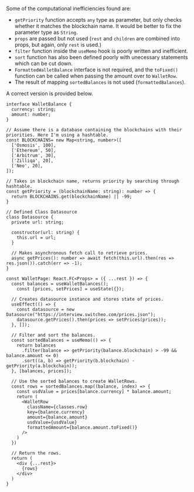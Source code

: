 
Some of the computational inefficiencies found are:
- `getPriority` function accepts `any` type as parameter, but only checks whether it matches the blockchain name. It would be better to fix the parameter type as `String`.
- `props` are passed but not used (`rest` and `children` are combined into props, but again, only `rest` is used.)
-  `filter` function inside the `useMemo` hook is poorly written and inefficient.
- `sort` function has also been defined poorly with unecessary statements which can be cut down.
- `FormattedWalletBalance` interface is not required, and the `toFixed()` function can be called when passing the amount over to `WalletRow`.
- The result of mapping `sortedBalances` is not used (`formattedBalances`).

A correct version is provided below.

```
interface WalletBalance {
  currency: string;
  amount: number;
}

// Assume there is a database containing the blockchains with their priorities. Here I'm using a hashtable.
const BLOCKCHAINS= new Map<string, number>([
  ['Osmosis', 100],
  ['Ethereum', 50],
  ['Arbitrum', 30],
  ['Zilliqa', 20],
  ['Neo', 20],
]);

// Takes in blockchain name, returns priority by searching through hashtable.
const getPriority = (blockchainName: string): number => {
  return BLOCKCHAINS.get(blockchainName) || -99;
}

// Defined Class Datasource
class Datasource {
  private url: string;

  constructor(url: string) {
    this.url = url;
  }

  // Makes asynchronous fetch call to retrieve prices.
  async getPrices(): number => await fetch(this.url).then(res => res.json()).catch(err => -1);
}

const WalletPage: React.FC<Props> = ({ ...rest }) => {
  const balances = useWalletBalances();
	const [prices, setPrices] = useState({});

  // Creates datasource instance and stores state of prices.
  useEffect(() => {
    const datasource = new Datasource("https://interview.switcheo.com/prices.json");
    datasource.getPrices().then(prices => setPrices(prices));
  }, []);

  // Filter and sort the balances.
  const sortedBalances = useMemo(() => {
    return balances
      .filter(balance => getPriority(balance.blockchain) > -99 && balance.amount <= 0)
      .sort((a, b) => getPriority(b.blockchain) - getPriority(a.blockchain));
  }, [balances, prices]);

  // Use the sorted balances to create WalletRows.
  const rows = sortedBalances.map((balance, index) => {
    const usdValue = prices[balance.currency] * balance.amount;
    return (
      <WalletRow 
        className={classes.row}
        key={balance.currency}
        amount={balance.amount}
        usdValue={usdValue}
        formattedAmount={balance.amount.toFixed()}
      />
    )
  })

  // Return the rows.
  return (
    <div {...rest}>
      {rows}
    </div>
  )
}

```
